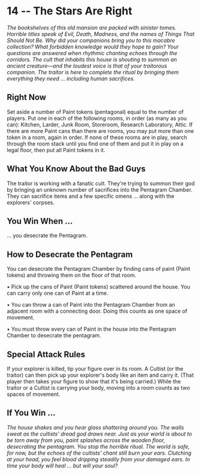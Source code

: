 # 14 -- The Stars Are Right

_The bookshelves of this old mansion are packed with sinister tomes. Horrible titles speak of Evil, Death, Madness, and the names of Things That Should Not Be. Why did your companions bring you to this macabre collection? What forbidden knowledge would they hope to gain?_
_Your questions are answered when rhythmic chanting echoes through the corridors. The cult that inhabits this house is shouting to summon an ancient creature—and the loudest voice is that of your traitorous companion. The traitor is here to complete the ritual by bringing them everything they need ... including human sacrifices._

## Right Now

Set aside a number of Paint tokens (pentagonal) equal to the number of players. Put one in each of the following rooms, in order (as many as you can): Kitchen, Larder, Junk Room, Storeroom, Research Laboratory, Attic. If there are more Paint cans than there are rooms, you may put more than one token in a room, again in order. If none of these rooms are in play, search through the room stack until you find one of them and put it in play on a legal floor, then put all Paint tokens in it.

## What You Know About the Bad Guys

The traitor is working with a fanatic cult. They're trying to summon their god by bringing an unknown number of sacrifices into the Pentagram Chamber. They can sacrifice items and a few specific omens ... along with the explorers' corpses.

## You Win When ...

... you desecrate the Pentagram.

## How to Desecrate the Pentagram

You can desecrate the Pentagram Chamber by finding cans of paint (Paint tokens) and throwing them on the floor of that room.

• Pick up the cans of Paint (Paint tokens) scattered around the house. You can carry only one can of Paint at a time.

• You can throw a can of Paint into the Pentagram Chamber from an adjacent room with a connecting door. Doing this counts as one space of movement.

• You must throw every can of Paint in the house into the Pentagram Chamber to desecrate the pentagram.

## Special Attack Rules

If your explorer is killed, tip your figure over in its room. A Cultist (or the traitor) can then pick up your explorer's body like an item and carry it. (That player then takes your figure to show that it's being carried.) While the traitor or a Cultist is carrying your body, moving into a room counts as two spaces of movement.

## If You Win ...

_The house shakes and you hear glass shattering around you. The walls sweat as the cultists' dread god draws near._
_Just as your world is about to be torn away from you, paint splashes across the wooden floor, desecrating the pentagram. You stop the horrible ritual. The world is safe, for now, but the echoes of the cultists' chant still burn your ears. Clutching at your head, you feel blood dripping steadily from your damaged ears._
_In time your body will heal ... but will your soul?_